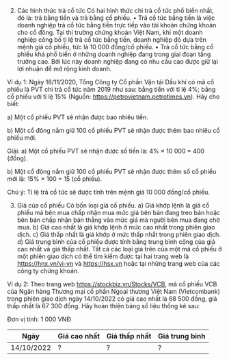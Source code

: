 2. Các hình thức trả cổ tức
Có hai hình thức chi trả cổ tức phổ biến nhất, đó là: trả bằng tiền và trả bằng cổ phiếu.
• Trả cổ tức bằng tiền là việc doanh nghiệp trả cổ tức bằng tiền trực tiếp vào tài khoản chứng khoán cho cổ đông.
Tại thị trường chứng khoán Việt Nam, khi một doanh nghiệp công bố tỉ lệ trả cổ tức bằng tiền, doanh nghiệp đó dựa trên mệnh giá cổ phiếu, tức là 10 000 đồng/cổ phiếu.
• Trả cổ tức bằng cổ phiếu khá phổ biến ở những doanh nghiệp đang trong giai đoạn tăng trưởng cao. Bởi lúc này doanh nghiệp đang có nhu cầu cao được giữ lại lợi nhuận để mở rộng kinh doanh.

Ví dụ 1: Ngày 18/11/2020, Tổng Công ty Cổ phần Vận tải Dầu khí có mã cổ phiếu là PVT chi trả cổ tức năm 2019 như sau: bằng tiền với tỉ lệ 4%; bằng cổ phiếu với tỉ lệ 15% (Nguồn: https://petrovietnam.petrotimes.vn). Hãy cho biết:

a) Một cổ phiếu PVT sẽ nhận được bao nhiêu tiền.

b) Một cổ đông nắm giữ 100 cổ phiếu PVT sẽ nhận được thêm bao nhiêu cổ phiếu mới.

Giải: a) Một cổ phiếu PVT sẽ nhận được số tiền là: 4% × 10 000 = 400 (đồng).

b) Một cổ đông nắm giữ 100 cổ phiếu PVT sẽ nhận được thêm số cổ phiếu mới là:
15% × 100 = 15 (cổ phiếu).

Chú ý: Tỉ lệ trả cổ tức sẽ được tính trên mệnh giá 10 000 đồng/cổ phiếu.

3. Giá của cổ phiếu
Có bốn loại giá cổ phiếu.
a) Giá khớp lệnh là giá cổ phiếu mà bên mua chấp nhận mua mức giá bên bán đang treo bán hoặc bên bán chấp nhận bán thẳng vào mức giá mà người bên mua đang chờ mua.
b) Giá cao nhất là giá khớp lệnh ở mức cao nhất trong phiên giao dịch.
c) Giá thấp nhất là giá khớp ở mức thấp nhất trong phiên giao dịch.
d) Giá trung bình của cổ phiếu được tính bằng trung bình cộng của giá cao nhất và giá thấp nhất.
Tất cả các loại giá trên của một mã cổ phiếu ở một phiên giao dịch có thể tìm kiếm được tại hai trang web là https://hnx.vn/vi-vn và https://hsx.vn hoặc tại những trang web của các công ty chứng khoán.

Ví dụ 2: Theo trang web https://stockbiz.vn/Stocks/VCB, mã cổ phiếu VCB của Ngân hàng Thương mại cổ phần Ngoại thương Việt Nam (Vietcombank) trong phiên giao dịch ngày 14/10/2022 có giá cao nhất là 68 500 đồng, giá thấp nhất là 67 300 đồng. Hãy hoàn thiện bảng số liệu thống kê sau:

Đơn vị tính: 1 000 VNĐ

| Ngày | Giá cao nhất | Giá thấp nhất | Giá trung bình |
|------|--------------|----------------|-----------------|
| 14/10/2022 | ? | ? | ? |